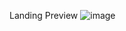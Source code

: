 Landing Preview
![image](https://github.com/sujeet9682/web-dev--1/assets/112682897/0f5b4adf-5ca9-484b-8644-32c37c878335)
